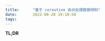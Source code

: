 ```yaml
---
title:      "基于 coroutine 自动处理数据倾斜"
date:       2022-06-28 19:18:58
tags:
---
```


**TL;DR**

<!--more-->